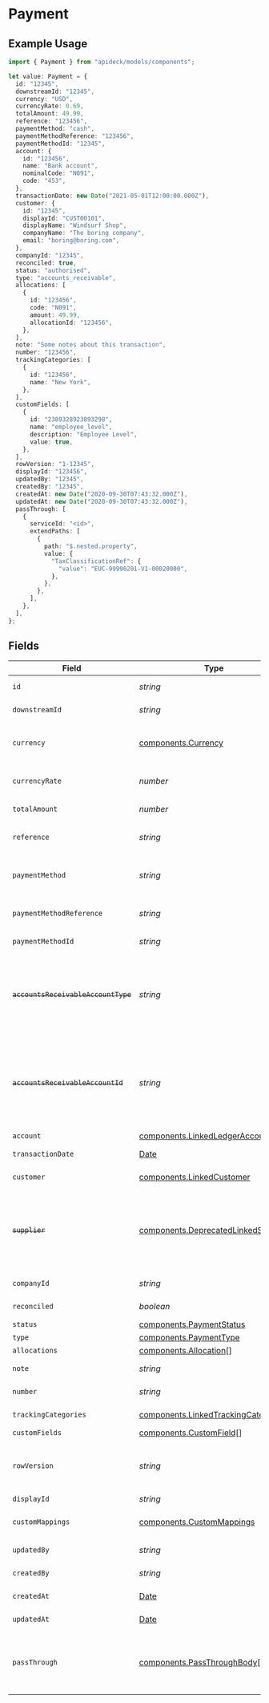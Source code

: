 # Payment

## Example Usage

```typescript
import { Payment } from "apideck/models/components";

let value: Payment = {
  id: "12345",
  downstreamId: "12345",
  currency: "USD",
  currencyRate: 0.69,
  totalAmount: 49.99,
  reference: "123456",
  paymentMethod: "cash",
  paymentMethodReference: "123456",
  paymentMethodId: "12345",
  account: {
    id: "123456",
    name: "Bank account",
    nominalCode: "N091",
    code: "453",
  },
  transactionDate: new Date("2021-05-01T12:00:00.000Z"),
  customer: {
    id: "12345",
    displayId: "CUST00101",
    displayName: "Windsurf Shop",
    companyName: "The boring company",
    email: "boring@boring.com",
  },
  companyId: "12345",
  reconciled: true,
  status: "authorised",
  type: "accounts_receivable",
  allocations: [
    {
      id: "123456",
      code: "N091",
      amount: 49.99,
      allocationId: "123456",
    },
  ],
  note: "Some notes about this transaction",
  number: "123456",
  trackingCategories: [
    {
      id: "123456",
      name: "New York",
    },
  ],
  customFields: [
    {
      id: "2389328923893298",
      name: "employee_level",
      description: "Employee Level",
      value: true,
    },
  ],
  rowVersion: "1-12345",
  displayId: "123456",
  updatedBy: "12345",
  createdBy: "12345",
  createdAt: new Date("2020-09-30T07:43:32.000Z"),
  updatedAt: new Date("2020-09-30T07:43:32.000Z"),
  passThrough: [
    {
      serviceId: "<id>",
      extendPaths: [
        {
          path: "$.nested.property",
          value: {
            "TaxClassificationRef": {
              "value": "EUC-99990201-V1-00020000",
            },
          },
        },
      ],
    },
  ],
};
```

## Fields

| Field                                                                                                                                                                              | Type                                                                                                                                                                               | Required                                                                                                                                                                           | Description                                                                                                                                                                        | Example                                                                                                                                                                            |
| ---------------------------------------------------------------------------------------------------------------------------------------------------------------------------------- | ---------------------------------------------------------------------------------------------------------------------------------------------------------------------------------- | ---------------------------------------------------------------------------------------------------------------------------------------------------------------------------------- | ---------------------------------------------------------------------------------------------------------------------------------------------------------------------------------- | ---------------------------------------------------------------------------------------------------------------------------------------------------------------------------------- |
| `id`                                                                                                                                                                               | *string*                                                                                                                                                                           | :heavy_check_mark:                                                                                                                                                                 | A unique identifier for an object.                                                                                                                                                 | 12345                                                                                                                                                                              |
| `downstreamId`                                                                                                                                                                     | *string*                                                                                                                                                                           | :heavy_minus_sign:                                                                                                                                                                 | The third-party API ID of original entity                                                                                                                                          | 12345                                                                                                                                                                              |
| `currency`                                                                                                                                                                         | [components.Currency](../../models/components/currency.md)                                                                                                                         | :heavy_minus_sign:                                                                                                                                                                 | Indicates the associated currency for an amount of money. Values correspond to [ISO 4217](https://en.wikipedia.org/wiki/ISO_4217).                                                 | USD                                                                                                                                                                                |
| `currencyRate`                                                                                                                                                                     | *number*                                                                                                                                                                           | :heavy_minus_sign:                                                                                                                                                                 | Currency Exchange Rate at the time entity was recorded/generated.                                                                                                                  | 0.69                                                                                                                                                                               |
| `totalAmount`                                                                                                                                                                      | *number*                                                                                                                                                                           | :heavy_check_mark:                                                                                                                                                                 | The total amount of the transaction                                                                                                                                                | 49.99                                                                                                                                                                              |
| `reference`                                                                                                                                                                        | *string*                                                                                                                                                                           | :heavy_minus_sign:                                                                                                                                                                 | Optional transaction reference message ie: Debit remittance detail.                                                                                                                | 123456                                                                                                                                                                             |
| `paymentMethod`                                                                                                                                                                    | *string*                                                                                                                                                                           | :heavy_minus_sign:                                                                                                                                                                 | Payment method used for the transaction, such as cash, credit card, bank transfer, or check                                                                                        | cash                                                                                                                                                                               |
| `paymentMethodReference`                                                                                                                                                           | *string*                                                                                                                                                                           | :heavy_minus_sign:                                                                                                                                                                 | Optional reference message returned by payment method on processing                                                                                                                | 123456                                                                                                                                                                             |
| `paymentMethodId`                                                                                                                                                                  | *string*                                                                                                                                                                           | :heavy_minus_sign:                                                                                                                                                                 | A unique identifier for an object.                                                                                                                                                 | 12345                                                                                                                                                                              |
| ~~`accountsReceivableAccountType`~~                                                                                                                                                | *string*                                                                                                                                                                           | :heavy_minus_sign:                                                                                                                                                                 | : warning: ** DEPRECATED **: This will be removed in a future release, please migrate away from it as soon as possible.<br/><br/>Type of accounts receivable account.              | Account                                                                                                                                                                            |
| ~~`accountsReceivableAccountId`~~                                                                                                                                                  | *string*                                                                                                                                                                           | :heavy_minus_sign:                                                                                                                                                                 | : warning: ** DEPRECATED **: This will be removed in a future release, please migrate away from it as soon as possible.<br/><br/>Unique identifier for the account to allocate payment to. | 123456                                                                                                                                                                             |
| `account`                                                                                                                                                                          | [components.LinkedLedgerAccount](../../models/components/linkedledgeraccount.md)                                                                                                   | :heavy_minus_sign:                                                                                                                                                                 | N/A                                                                                                                                                                                |                                                                                                                                                                                    |
| `transactionDate`                                                                                                                                                                  | [Date](https://developer.mozilla.org/en-US/docs/Web/JavaScript/Reference/Global_Objects/Date)                                                                                      | :heavy_check_mark:                                                                                                                                                                 | The date of the transaction - YYYY:MM::DDThh:mm:ss.sTZD                                                                                                                            | 2021-05-01T12:00:00.000Z                                                                                                                                                           |
| `customer`                                                                                                                                                                         | [components.LinkedCustomer](../../models/components/linkedcustomer.md)                                                                                                             | :heavy_minus_sign:                                                                                                                                                                 | The customer this entity is linked to.                                                                                                                                             |                                                                                                                                                                                    |
| ~~`supplier`~~                                                                                                                                                                     | [components.DeprecatedLinkedSupplier](../../models/components/deprecatedlinkedsupplier.md)                                                                                         | :heavy_minus_sign:                                                                                                                                                                 | : warning: ** DEPRECATED **: This will be removed in a future release, please migrate away from it as soon as possible.<br/><br/>The supplier this entity is linked to.            |                                                                                                                                                                                    |
| `companyId`                                                                                                                                                                        | *string*                                                                                                                                                                           | :heavy_minus_sign:                                                                                                                                                                 | The company or subsidiary id the transaction belongs to                                                                                                                            | 12345                                                                                                                                                                              |
| `reconciled`                                                                                                                                                                       | *boolean*                                                                                                                                                                          | :heavy_minus_sign:                                                                                                                                                                 | Indicates if the transaction has been reconciled.                                                                                                                                  | true                                                                                                                                                                               |
| `status`                                                                                                                                                                           | [components.PaymentStatus](../../models/components/paymentstatus.md)                                                                                                               | :heavy_minus_sign:                                                                                                                                                                 | Status of payment                                                                                                                                                                  | authorised                                                                                                                                                                         |
| `type`                                                                                                                                                                             | [components.PaymentType](../../models/components/paymenttype.md)                                                                                                                   | :heavy_minus_sign:                                                                                                                                                                 | Type of payment                                                                                                                                                                    | accounts_receivable                                                                                                                                                                |
| `allocations`                                                                                                                                                                      | [components.Allocation](../../models/components/allocation.md)[]                                                                                                                   | :heavy_minus_sign:                                                                                                                                                                 | N/A                                                                                                                                                                                |                                                                                                                                                                                    |
| `note`                                                                                                                                                                             | *string*                                                                                                                                                                           | :heavy_minus_sign:                                                                                                                                                                 | Note associated with the transaction                                                                                                                                               | Some notes about this transaction                                                                                                                                                  |
| `number`                                                                                                                                                                           | *string*                                                                                                                                                                           | :heavy_minus_sign:                                                                                                                                                                 | Number associated with the transaction                                                                                                                                             | 123456                                                                                                                                                                             |
| `trackingCategories`                                                                                                                                                               | [components.LinkedTrackingCategory](../../models/components/linkedtrackingcategory.md)[]                                                                                           | :heavy_minus_sign:                                                                                                                                                                 | A list of linked tracking categories.                                                                                                                                              |                                                                                                                                                                                    |
| `customFields`                                                                                                                                                                     | [components.CustomField](../../models/components/customfield.md)[]                                                                                                                 | :heavy_minus_sign:                                                                                                                                                                 | N/A                                                                                                                                                                                |                                                                                                                                                                                    |
| `rowVersion`                                                                                                                                                                       | *string*                                                                                                                                                                           | :heavy_minus_sign:                                                                                                                                                                 | A binary value used to detect updates to a object and prevent data conflicts. It is incremented each time an update is made to the object.                                         | 1-12345                                                                                                                                                                            |
| `displayId`                                                                                                                                                                        | *string*                                                                                                                                                                           | :heavy_minus_sign:                                                                                                                                                                 | Id to be displayed.                                                                                                                                                                | 123456                                                                                                                                                                             |
| `customMappings`                                                                                                                                                                   | [components.CustomMappings](../../models/components/custommappings.md)                                                                                                             | :heavy_minus_sign:                                                                                                                                                                 | When custom mappings are configured on the resource, the result is included here.                                                                                                  |                                                                                                                                                                                    |
| `updatedBy`                                                                                                                                                                        | *string*                                                                                                                                                                           | :heavy_minus_sign:                                                                                                                                                                 | The user who last updated the object.                                                                                                                                              | 12345                                                                                                                                                                              |
| `createdBy`                                                                                                                                                                        | *string*                                                                                                                                                                           | :heavy_minus_sign:                                                                                                                                                                 | The user who created the object.                                                                                                                                                   | 12345                                                                                                                                                                              |
| `createdAt`                                                                                                                                                                        | [Date](https://developer.mozilla.org/en-US/docs/Web/JavaScript/Reference/Global_Objects/Date)                                                                                      | :heavy_minus_sign:                                                                                                                                                                 | The date and time when the object was created.                                                                                                                                     | 2020-09-30T07:43:32.000Z                                                                                                                                                           |
| `updatedAt`                                                                                                                                                                        | [Date](https://developer.mozilla.org/en-US/docs/Web/JavaScript/Reference/Global_Objects/Date)                                                                                      | :heavy_minus_sign:                                                                                                                                                                 | The date and time when the object was last updated.                                                                                                                                | 2020-09-30T07:43:32.000Z                                                                                                                                                           |
| `passThrough`                                                                                                                                                                      | [components.PassThroughBody](../../models/components/passthroughbody.md)[]                                                                                                         | :heavy_minus_sign:                                                                                                                                                                 | The pass_through property allows passing service-specific, custom data or structured modifications in request body when creating or updating resources.                            |                                                                                                                                                                                    |